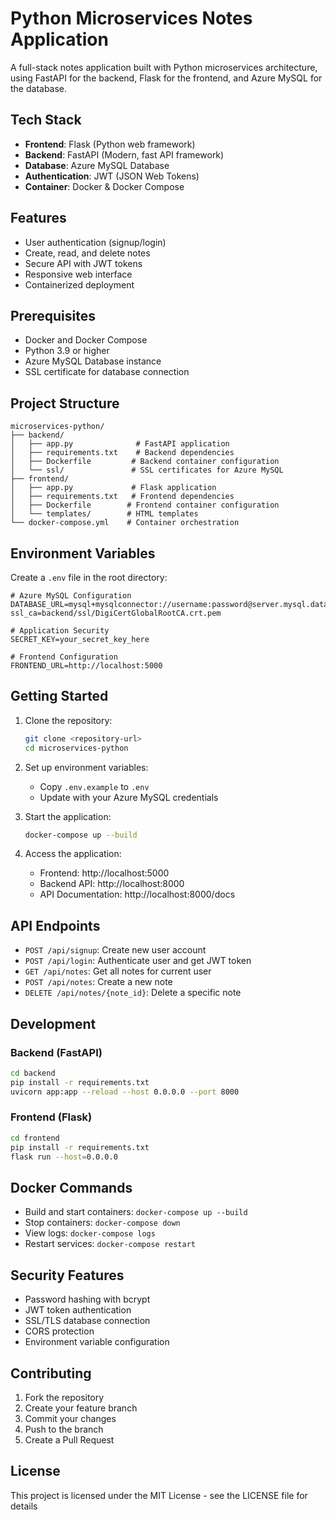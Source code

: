 # Python Microservices Notes Application

A full-stack notes application built with Python microservices architecture, using FastAPI for the backend, Flask for the frontend, and Azure MySQL for the database.

## Tech Stack
- **Frontend**: Flask (Python web framework)
- **Backend**: FastAPI (Modern, fast API framework)
- **Database**: Azure MySQL Database
- **Authentication**: JWT (JSON Web Tokens)
- **Container**: Docker & Docker Compose

## Features
- User authentication (signup/login)
- Create, read, and delete notes
- Secure API with JWT tokens
- Responsive web interface
- Containerized deployment

## Prerequisites
- Docker and Docker Compose
- Python 3.9 or higher
- Azure MySQL Database instance
- SSL certificate for database connection

## Project Structure
```
microservices-python/
├── backend/
│   ├── app.py              # FastAPI application
│   ├── requirements.txt    # Backend dependencies
│   ├── Dockerfile         # Backend container configuration
│   └── ssl/               # SSL certificates for Azure MySQL
├── frontend/
│   ├── app.py             # Flask application
│   ├── requirements.txt   # Frontend dependencies
│   ├── Dockerfile        # Frontend container configuration
│   └── templates/        # HTML templates
└── docker-compose.yml    # Container orchestration
```

## Environment Variables
Create a `.env` file in the root directory:
```
# Azure MySQL Configuration
DATABASE_URL=mysql+mysqlconnector://username:password@server.mysql.database.azure.com:3306/dbname?ssl_ca=backend/ssl/DigiCertGlobalRootCA.crt.pem

# Application Security
SECRET_KEY=your_secret_key_here

# Frontend Configuration
FRONTEND_URL=http://localhost:5000
```

## Getting Started
1. Clone the repository:
   ```bash
   git clone <repository-url>
   cd microservices-python
   ```

2. Set up environment variables:
   - Copy `.env.example` to `.env`
   - Update with your Azure MySQL credentials

3. Start the application:
   ```bash
   docker-compose up --build
   ```

4. Access the application:
   - Frontend: http://localhost:5000
   - Backend API: http://localhost:8000
   - API Documentation: http://localhost:8000/docs

## API Endpoints
- `POST /api/signup`: Create new user account
- `POST /api/login`: Authenticate user and get JWT token
- `GET /api/notes`: Get all notes for current user
- `POST /api/notes`: Create a new note
- `DELETE /api/notes/{note_id}`: Delete a specific note

## Development
### Backend (FastAPI)
```bash
cd backend
pip install -r requirements.txt
uvicorn app:app --reload --host 0.0.0.0 --port 8000
```

### Frontend (Flask)
```bash
cd frontend
pip install -r requirements.txt
flask run --host=0.0.0.0
```

## Docker Commands
- Build and start containers: `docker-compose up --build`
- Stop containers: `docker-compose down`
- View logs: `docker-compose logs`
- Restart services: `docker-compose restart`

## Security Features
- Password hashing with bcrypt
- JWT token authentication
- SSL/TLS database connection
- CORS protection
- Environment variable configuration

## Contributing
1. Fork the repository
2. Create your feature branch
3. Commit your changes
4. Push to the branch
5. Create a Pull Request

## License
This project is licensed under the MIT License - see the LICENSE file for details
